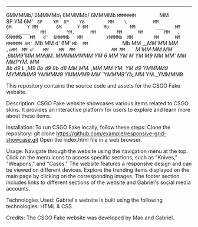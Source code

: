                                                                                                                                                        
   ____     ____      ____      ____          ________         ___               
  6MMMMb/  6MMMMb\   6MMMMb/   6MMMMb         `MMMMMMM         `MM               
 8P    YM 6M'    `  8P    YM  8P    Y8         MM    \          MM               
6M      Y MM       6M      Y 6M      Mb        MM        ___    MM   __   ____   
MM        YM.      MM        MM      MM        MM   ,  6MMMMb   MM   d'  6MMMMb  
MM         YMMMMb  MM        MM      MM        MMMMMM 8M'  `Mb  MM  d'  6M'  `Mb 
MM             `Mb MM     ___MM      MM        MM   `     ,oMM  MM d'   MM    MM 
MM              MM MM     `M'MM      MM        MM     ,6MM9'MM  MMdM.   MMMMMMMM 
YM      6       MM YM      M YM      M9        MM     MM'   MM  MMPYM.  MM       
 8b    d9 L    ,M9  8b    d9  8b    d8         MM     MM.  ,MM  MM  YM. YM    d9 
  YMMMM9  MYMMMM9    YMMMM9    YMMMM9         _MM_    `YMMM9'Yb_MM_  YM._YMMMM9  
                                                                                 
                                                                                 
                                                                                 


This repository contains the source code and assets for the CSGO Fake website.


Description:
CSGO Fake website showcases various items related to CSGO skins. It provides an interactive platform for users to explore and learn more about these items.


Installation:
To run CSGO Fake locally, follow these steps:
Clone the repository: git clone https://github.com/example/responsive-grid-showcase.git
Open the index.html file in a web browser.


Usage:
Navigate through the website using the navigation menu at the top.
Click on the menu icons to access specific sections, such as "Knives," "Weapons," and "Cases."
The website features a responsive design and can be viewed on different devices.
Explore the trending items displayed on the main page by clicking on the corresponding images.
The footer section includes links to different sections of the website and Gabriel's social media accounts.


Technologies Used:
Gabriel's website is built using the following technologies:
HTML & CSS


Credits:
The CSGO Fake website was developed by Mao and Gabriel.